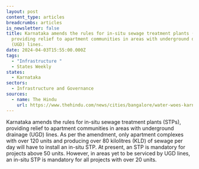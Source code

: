 ```yaml
---
layout: post
content_type: articles
breadcrumbs: articles
is_newsletter: false
title: Karnataka amends the rules for in-situ sewage treatment plants (STPs),
  providing relief to apartment communities in areas with underground drainage
  (UGD) lines.
date: 2024-04-03T15:55:00.000Z
tags:
  - "Infrastructure "
  - States Weekly
states:
  - Karnataka
sectors:
  - Infrastructure and Governance
sources:
  - name: The Hindu
    url: https://www.thehindu.com/news/cities/bangalore/water-woes-karnataka-amends-law-makes-in-situ-stp-mandatory-for-residential-complex-in-bengaluru-with-over-120-apartments/article67997490.ece
---
```

Karnataka amends the rules for in-situ sewage treatment plants (STPs), providing relief to apartment communities in areas with underground drainage (UGD) lines. As per the amendment, only apartment complexes with over 120 units and producing over 80 kilolitres (KLD) of sewage per day will have to install an in-situ STP. At present, an STP is mandatory for projects above 50 units. However, in areas yet to be serviced by UGD lines, an in-situ STP is mandatory for all projects with over 20 units.
